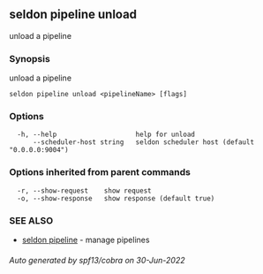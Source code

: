 ## seldon pipeline unload

unload a pipeline

### Synopsis

unload a pipeline

```
seldon pipeline unload <pipelineName> [flags]
```

### Options

```
  -h, --help                    help for unload
      --scheduler-host string   seldon scheduler host (default "0.0.0.0:9004")
```

### Options inherited from parent commands

```
  -r, --show-request    show request
  -o, --show-response   show response (default true)
```

### SEE ALSO

* [seldon pipeline](seldon_pipeline.md)	 - manage pipelines

###### Auto generated by spf13/cobra on 30-Jun-2022
